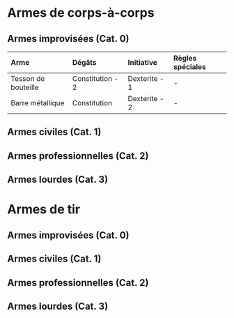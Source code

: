 # Armes de corps-à-corps
## Armes improvisées (Cat. 0)
| Arme  | Dégâts | Initiative  | Règles spéciales |
| :--------------- | :--------------- | :--------------- | :--------------- |
| Tesson de bouteille | Constitution - 2 | Dexterite - 1 | - |
| Barre métallique | Constitution | Dexterite - 2 | - |
## Armes civiles (Cat. 1)
## Armes professionnelles (Cat. 2)
## Armes lourdes (Cat. 3)
# Armes de tir
## Armes improvisées (Cat. 0)
## Armes civiles (Cat. 1)
## Armes professionnelles (Cat. 2)
## Armes lourdes (Cat. 3)

